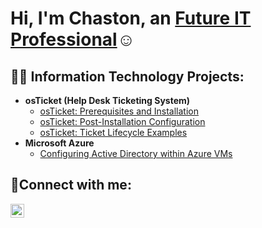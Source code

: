 <h1>Hi, I'm Chaston, an <a href="https://linkedin.com/in/">Future IT Professional</a>☺</h1>

<h2>👨‍💻 Information Technology Projects:</h2>

- <b>osTicket (Help Desk Ticketing System)</b>
  - [osTicket: Prerequisites and Installation](https://github.com/Chas101/osticket-prereqs)
  - [osTicket: Post-Installation Configuration](https://github.com/Chas101/post-install-config)
  - [osTicket: Ticket Lifecycle Examples](https://github.com/Chas101/ticket-lifecycle)
- <b>Microsoft Azure</b>
  - [Configuring Active Directory within Azure VMs](https://github.com/Chas101/configure-ad)

<h2>🤳Connect with me:</h2>

[<img align="left" alt="Josh | LinkedIn" width="22px" src="https://cdn.jsdelivr.net/npm/simple-icons@v3/icons/linkedin.svg" />][linkedin]


[linkedin]:https://www.linkedin.com/in/chaston-adger-8766522a3/ 
